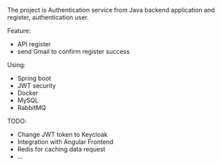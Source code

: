 The project is Authentication service from Java backend application and register, authentication user.

Feature:
- API register
- send Gmail to confirm register success
  
Using:
- Spring boot
- JWT security
- Docker
- MySQL
- RabbitMQ

TODO:
- Change JWT token to Keycloak
- Integration with Angular Frontend
- Redis for caching data request
- ...
